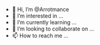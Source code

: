 - 👋 Hi, I’m @Arrotmance
- 👀 I’m interested in ...
- 🌱 I’m currently learning ...
- 💞️ I’m looking to collaborate on ...
- 📫 How to reach me ...

<!---
Arrotmance/Arrotmance is a ✨ special ✨ repository because its `README.md` (this file) appears on your GitHub profile.
You can click the Preview link to take a look at your changes.
--->
